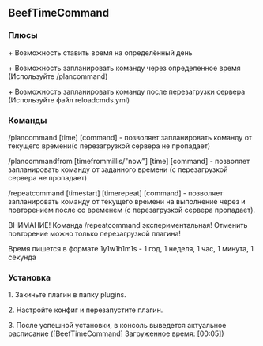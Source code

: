 BeefTimeCommand
---
<h3>Плюсы</h3>
<p>
<p>+ Возможность ставить время на определённый день</p>
<p>+ Возможность запланировать команду через определенное время (Используйте /plancommand)</p>
<p>+ Возможность запланировать команду после перезагрузки сервера (Используйте файл reloadcmds.yml)</p>
</p>


<h3>Команды</h3>
<p>/plancommand [time] [command] - позволяет запланировать команду от текущего времени(с перезагрузкой сервера не пропадает)</p>
<p>/plancommandfrom [timefrommillis/"now"] [time] [command] - позволяет запланировать команду от заданного времени (с перезагрузкой сервера не пропадает) </p>
<p>/repeatcommand [timestart] [timerepeat] [command] - позволяет запланировать команду от текущего времени на выполнение через <timestart> и повторением после <timestart> со временем <timerepeat> (с перезагрузкой сервера пропадает).</p>
<p>ВНИМАНИЕ! Команда /repeatcommand экспериментальная! Отменить повторение можно только перезагрузкой плагина!</p>
</p>Время пишется в формате 1y1w1h1m1s - 1 год, 1 неделя, 1 час, 1 минута, 1 секунда</p>
<h3>Установка</h3>

<p>1. Закиньте плагин в папку plugins.</p>
<p>2. Настройте конфиг и перезапустите плагин.</p>
<p>3. После успешной установки, в консоль выведется актуальное расписание ([BeefTimeCommand] Загруженное время: [00:05])</p>

